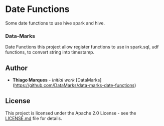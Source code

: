 # Date Functions

Some date functions to use  hive spark and hive.

### Data-Marks

Date Functions this project allow register functions to use in spark.sql, udf functions, to convert string into timestamp.


## Author

* **Thiago Marques** - *Initial work* [DataMarks] (https://github.com/DataMarks/data-marks-date-functions)

## License

This project is licensed under the Apache 2.0 License - see the [LICENSE.md](LICENSE.md) file for details.

